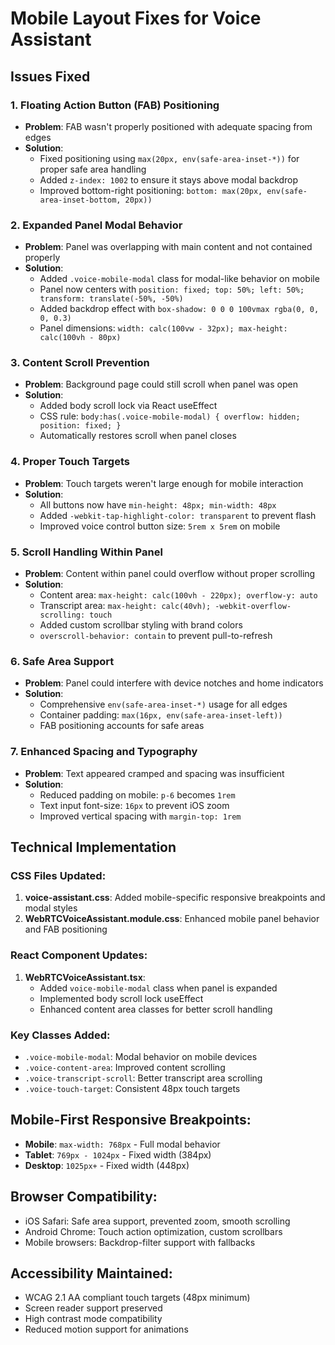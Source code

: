 # Mobile Layout Fixes for Voice Assistant

## Issues Fixed

### 1. **Floating Action Button (FAB) Positioning**
- **Problem**: FAB wasn't properly positioned with adequate spacing from edges
- **Solution**: 
  - Fixed positioning using `max(20px, env(safe-area-inset-*))` for proper safe area handling
  - Added `z-index: 1002` to ensure it stays above modal backdrop
  - Improved bottom-right positioning: `bottom: max(20px, env(safe-area-inset-bottom, 20px))`

### 2. **Expanded Panel Modal Behavior**
- **Problem**: Panel was overlapping with main content and not contained properly
- **Solution**: 
  - Added `.voice-mobile-modal` class for modal-like behavior on mobile
  - Panel now centers with `position: fixed; top: 50%; left: 50%; transform: translate(-50%, -50%)`
  - Added backdrop effect with `box-shadow: 0 0 0 100vmax rgba(0, 0, 0, 0.3)`
  - Panel dimensions: `width: calc(100vw - 32px); max-height: calc(100vh - 80px)`

### 3. **Content Scroll Prevention**
- **Problem**: Background page could still scroll when panel was open
- **Solution**: 
  - Added body scroll lock via React useEffect
  - CSS rule: `body:has(.voice-mobile-modal) { overflow: hidden; position: fixed; }`
  - Automatically restores scroll when panel closes

### 4. **Proper Touch Targets**
- **Problem**: Touch targets weren't large enough for mobile interaction
- **Solution**: 
  - All buttons now have `min-height: 48px; min-width: 48px`
  - Added `-webkit-tap-highlight-color: transparent` to prevent flash
  - Improved voice control button size: `5rem x 5rem` on mobile

### 5. **Scroll Handling Within Panel**
- **Problem**: Content within panel could overflow without proper scrolling
- **Solution**: 
  - Content area: `max-height: calc(100vh - 220px); overflow-y: auto`
  - Transcript area: `max-height: calc(40vh); -webkit-overflow-scrolling: touch`
  - Added custom scrollbar styling with brand colors
  - `overscroll-behavior: contain` to prevent pull-to-refresh

### 6. **Safe Area Support**
- **Problem**: Panel could interfere with device notches and home indicators
- **Solution**: 
  - Comprehensive `env(safe-area-inset-*)` usage for all edges
  - Container padding: `max(16px, env(safe-area-inset-left))`
  - FAB positioning accounts for safe areas

### 7. **Enhanced Spacing and Typography**
- **Problem**: Text appeared cramped and spacing was insufficient
- **Solution**: 
  - Reduced padding on mobile: `p-6` becomes `1rem`
  - Text input font-size: `16px` to prevent iOS zoom
  - Improved vertical spacing with `margin-top: 1rem`

## Technical Implementation

### CSS Files Updated:
1. **voice-assistant.css**: Added mobile-specific responsive breakpoints and modal styles
2. **WebRTCVoiceAssistant.module.css**: Enhanced mobile panel behavior and FAB positioning

### React Component Updates:
1. **WebRTCVoiceAssistant.tsx**: 
   - Added `voice-mobile-modal` class when panel is expanded
   - Implemented body scroll lock useEffect
   - Enhanced content area classes for better scroll handling

### Key Classes Added:
- `.voice-mobile-modal`: Modal behavior on mobile devices
- `.voice-content-area`: Improved content scrolling
- `.voice-transcript-scroll`: Better transcript area scrolling
- `.voice-touch-target`: Consistent 48px touch targets

## Mobile-First Responsive Breakpoints:
- **Mobile**: `max-width: 768px` - Full modal behavior
- **Tablet**: `769px - 1024px` - Fixed width (384px)
- **Desktop**: `1025px+` - Fixed width (448px)

## Browser Compatibility:
- iOS Safari: Safe area support, prevented zoom, smooth scrolling
- Android Chrome: Touch action optimization, custom scrollbars
- Mobile browsers: Backdrop-filter support with fallbacks

## Accessibility Maintained:
- WCAG 2.1 AA compliant touch targets (48px minimum)
- Screen reader support preserved
- High contrast mode compatibility
- Reduced motion support for animations